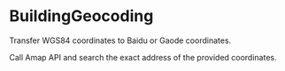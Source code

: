 # BuildingGeocoding

Transfer WGS84 coordinates to Baidu or Gaode coordinates.

Call Amap API and search the exact address of the provided coordinates.